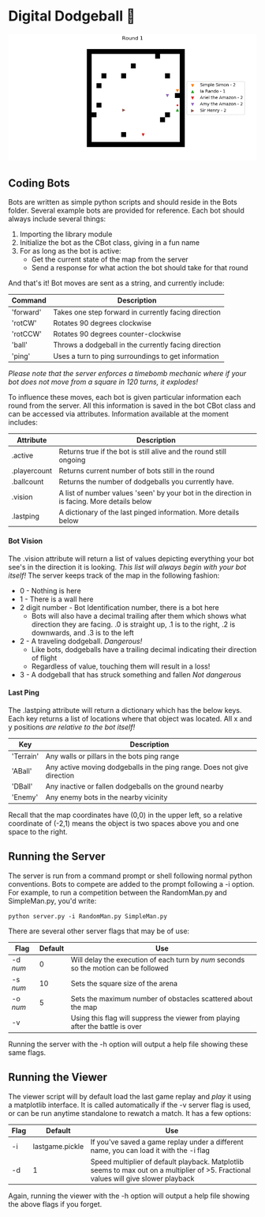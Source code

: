 # Digital Dodgeball :running:

![Animation Gif](anim.gif)

## Coding Bots
Bots are written as simple python scripts and should reside in the Bots folder. Several example bots are provided for reference. Each bot should always include several things:
  1. Importing the library module
  2. Initialize the bot as the CBot class, giving in a fun name 
  3. For as long as the bot is active:
     * Get the current state of the map from the server
	 * Send a response for what action the bot should take for that round

And that's it! Bot moves are sent as a string, and currently include:

  Command | Description
  --- | ---
  'forward' | Takes one step forward in currently facing direction
  'rotCW' | Rotates 90 degrees clockwise
  'rotCCW' | Rotates 90 degrees counter-clockwise
  'ball' | Throws a dodgeball in the currently facing direction
  'ping' | Uses a turn to ping surroundings to get information

*Please note that the server enforces a timebomb mechanic where if your bot does not move from a square in 120 turns, it explodes!*

To influence these moves, each bot is given particular information each round from the server. All this information is saved in the bot CBot class and can be accessed via attributes. Information available at the moment includes:

  Attribute | Description
  --- | ---
  .active | Returns true if the bot is still alive and the round still ongoing
  .playercount | Returns current number of bots still in the round
  .ballcount | Returns the number of dodgeballs you currently have.
  .vision | A list of number values 'seen' by your bot in the direction in is facing. More details below
  .lastping | A dictionary of the last pinged information. More details below

#### Bot Vision
The .vision attribute will return a list of values depicting everything your bot see's in the direction it is looking. *This list will always begin with your bot itself!* The server keeps track of the map in the following fashion:
  * 0 - Nothing is here
  * 1 - There is a wall here
  * 2 digit number - Bot Identification number, there is a bot here
    * Bots will also have a decimal trailing after them which shows what direction they are facing. .0 is straight up, .1 is to the right, .2 is downwards, and .3 is to the left
  * 2 - A traveling dodgeball. *Dangerous!*
    * Like bots, dodgeballs have a trailing decimal indicating their direction of flight
	* Regardless of value, touching them will result in a loss!
  * 3 - A dodgeball that has struck something and fallen *Not dangerous*

#### Last Ping
The .lastping attribute will return a dictionary which has the below keys. Each key returns a list of locations where that object was located. All x and y positions *are relative to the bot itself!*

Key | Description
  --- | ---
  'Terrain' | Any walls or pillars in the bots ping range
  'ABall' | Any active moving dodgeballs in the ping range. Does not give direction
  'DBall' | Any inactive or fallen dodgeballs on the ground nearby
  'Enemy' | Any enemy bots in the nearby vicinity

Recall that the map coordinates have (0,0) in the upper left, so a relative coordinate of (-2,1) means the object is two spaces above you and one space to the right.

## Running the Server
The server is run from a command prompt or shell following normal python conventions. Bots to compete are added to the prompt following a -i option. For example, to run a competition between the RandomMan.py and SimpleMan.py, you'd write:
```Shell
python server.py -i RandomMan.py SimpleMan.py
```
There are several other server flags that may be of use:

  Flag | Default | Use
  --- | --- | ---
  -d *num* | 0 | Will delay the execution of each turn by *num* seconds so the motion can be followed
  -s *num* | 10 | Sets the square size of the arena
  -o *num* | 5 | Sets the maximum number of obstacles scattered about the map
  -v | | Using this flag will suppress the viewer from playing after the battle is over

Running the server with the -h option will output a help file showing these same flags.

## Running the Viewer
The viewer script will by default load the last game replay and _play_ it using a matplotlib interface. It is called automatically if the -v server flag is used, or can be run anytime standalone to rewatch a match. It has a few options:

Flag | Default | Use
--- | --- | ---
-i | lastgame.pickle | If you've saved a game replay under a different name, you can load it with the -i flag
-d | 1 | Speed multiplier of default playback. Matplotlib seems to max out on a multiplier of >5. Fractional values will give slower playback

Again, running the viewer with the -h option will output a help file showing the above flags if you forget.
